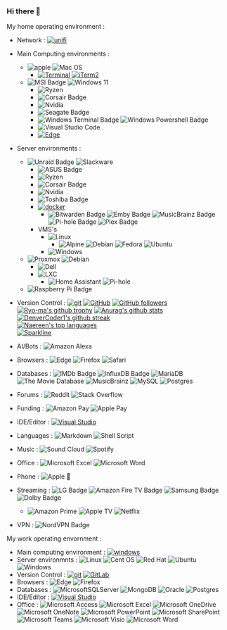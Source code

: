 ### Hi there 👋

My home operating environment : 

- Network : [![unifi](https://badgen.net/badge/UniFi/UAP,UDM,USW?list=|&icon=https://docs.golift.io/svg/ubiquiti_color.svg&color=0099ee "UniFi Products Supported")](https://ui.com/)
- Main Computing environments :
  -  ![apple](https://img.shields.io/badge/Apple-MacBook_Pro_Early_2013-999999?logo=apple&logoColor=white&style=flat)
     ![Mac OS](https://img.shields.io/badge/10.15.7-000000?logo=macos&logoColor=F0F0F0&style=flat)
      - [![Terminal](https://badgen.net/badge/icon/Terminal?icon=terminal&label)](https://support.apple.com/en-gb/guide/terminal/apd5265185d-f365-44cb-8b09-71a064a42125/mac)
        [![iTerm2](https://badgen.net/badge/icon/iTerm2?icon=terminal&label)](https://iterm2.com)
  - ![MSI Badge](https://img.shields.io/badge/MSI-B550%20PRO--VDH%20WIFI-F00?logo=msi&logoColor=fff&style=flat)
    ![Windows 11](https://img.shields.io/badge/Windows%2011-0078D4?logo=windows11&logoColor=fff)
    - ![Ryzen](https://img.shields.io/badge/AMD-Ryzen_7_5800X-ED1C24?logo=amd&logoColor=white&style=flat)
    - ![Corsair Badge](https://img.shields.io/badge/Corsair-Vengeance%202%20x%2032gb%20DDR4%203200%20(PC4--25600)-000?logo=corsair&logoColor=fff&style=flat)
    - ![Nvidia](https://img.shields.io/badge/NVIDIA-RTX2060-76B900?logo=nvidia&logoColor=white&style=flat)
    - ![Seagate Badge](https://img.shields.io/badge/Seagate-2Tb%20Firecuda%20530-F00?logo=seagate&logoColor=fff&style=flat)
    - ![Windows Terminal Badge](https://img.shields.io/badge/Windows%20Terminal-4D4D4D?logo=windowsterminal&logoColor=fff&style=flat)
      ![Windows Powershell Badge](https://img.shields.io/badge/PowerShell-5391FE?logo=powershell&logoColor=fff&style=flat)
    - ![Visual Studio Code](https://img.shields.io/badge/Visual%20Studio%20Code-0078d7.svg?logo=visual-studio-code&logoColor=white)
    - [![Edge](https://img.shields.io/badge/Edge-0078D7?logo=Microsoft-edge&logoColor=white)](#)
- Server environments : 
  - ![Unraid Badge](https://img.shields.io/badge/Unraid-F15A2C?logo=unraid&logoColor=fff&style=flat)
    ![Slackware](https://img.shields.io/badge/-Slackware-%231357BD?logo=slackware&logoColor=white&style=flat)
    - ![ASUS Badge](https://img.shields.io/badge/Pro%20WS%20X570--ACE-000?logo=asus&logoColor=fff&style=flat)
    - ![Ryzen](https://img.shields.io/badge/AMD-Ryzen_9_3950X-ED1C24?logo=amd&logoColor=white&style=flat)
    - ![Corsair Badge](https://img.shields.io/badge/Corsair-Vengeance%204%20x%2032gb%20DDR4%203200%20(PC4--25600)-000?logo=corsair&logoColor=fff&style=flat)
    - ![Nvidia](https://img.shields.io/badge/NVIDIA-GTX1660%20Super-76B900?logo=nvidia&logoColor=white&style=flat)
    - ![Toshiba Badge](https://img.shields.io/badge/Toshiba-12--18Tb%20drives%20x13-F00?logo=toshiba&logoColor=fff&style=flat)
    - [![docker](https://badgen.net/badge/icon/docker?icon=docker&label)](https://docker.com)
      - ![Bitwarden Badge](https://img.shields.io/badge/Bitwarden-175DDC?logo=bitwarden&logoColor=fff&style=flat)
        ![Emby Badge](https://img.shields.io/badge/Emby-52B54B?logo=emby&logoColor=fff&style=flat)
        ![MusicBrainz Badge](https://img.shields.io/badge/MusicBrainz-BA478F?logo=musicbrainz&logoColor=fff&style=flat)
        ![Pi-hole Badge](https://img.shields.io/badge/Pi--hole-96060C?logo=pihole&logoColor=fff&style=flat)
        ![Plex Badge](https://img.shields.io/badge/Plex-E5A00D?logo=plex&logoColor=fff&style=flat)
    - VMS's
      - ![Linux](https://img.shields.io/badge/Linux-FCC624?logo=linux&logoColor=black&style=flat)
        - ![Alpine](https://img.shields.io/badge/Alpine%20Linux-0D597F?logo=alpinelinux&logoColor=fff&style=flat)
          ![Debian](https://img.shields.io/badge/Debian-D70A53?logo=debian&logoColor=white&style=flat)
          ![Fedora](https://img.shields.io/badge/Fedora-294172?logo=fedora&logoColor=white&style=flat)
          ![Ubuntu](https://img.shields.io/badge/Ubuntu-E95420?logo=ubuntu&logoColor=white&style=flat)
      - ![Windows](https://img.shields.io/badge/Windows-0078D6?logo=windows&logoColor=white&style=flat)
  - ![Proxmox](https://img.shields.io/badge/Proxmox-E57000?logo=proxmox&logoColor=fff&style=flat)
    ![Debian](https://img.shields.io/badge/Debian-A81D33?logo=debian&logoColor=fff&style=flat)
      - ![Dell](https://img.shields.io/badge/Dell-r720xd-007DB8?logo=dell&logoColor=fff&style=flat)
      - ![LXC](https://img.shields.io/badge/Linux%20Containers-333?logo=linuxcontainers&logoColor=fff&style=flat)
        - ![Home Assistant](https://img.shields.io/badge/Home%20Assistant-18BCF2?logo=homeassistant&logoColor=fff&style=flat)
          ![Pi-hole](https://img.shields.io/badge/Pi--hole-96060C?logo=pihole&logoColor=fff&style=flat)
  - ![Raspberry Pi Badge](https://img.shields.io/badge/Raspberry%20Pi-A22846?logo=raspberrypi&logoColor=fff&style=flat)
- Version Control : [![git](https://badgen.net/badge/icon/git?icon=git&label)](https://git-scm.com)
                    [![GitHub](https://badgen.net/badge/icon/github?icon=github&label)](https://github.com/techie2000)
                    [![GitHub followers](https://img.shields.io/github/followers/techie2000.svg?style=social&label=Follow)](https://github.com/techie2000?tab=followers)
                    [![Ryo-ma's github trophy](https://github-profile-trophy.vercel.app/?username=techie2000&row=1&theme=onedark&no-frame=true)](https://github.com/ryo-ma/github-profile-trophy)
                    [![Anurag's github stats](https://github-readme-stats.vercel.app/api?username=techie2000&theme=blue-green)](https://github.com/anuraghazra/github-readme-stats)
                    [![DenverCoder1's github streak](https://github-readme-streak-stats.herokuapp.com/?user=techie2000&theme=blue-green)](https://github.com/DenverCoder1/github-readme-streak-stats)<br> 
                    [![Naereen's top languages](https://github-readme-stats.vercel.app/api/top-langs/?username=techie2000&theme=blue-green)](https://github.com/anuraghazra/github-readme-stats)<br> 
                    [![Sparkline](https://stars.medv.io/techie2000/badges.svg)](https://stars.medv.io/techie2000/badges)

- AI/Bots : ![Amazon Alexa](https://img.shields.io/badge/amazon%20alexa-52b5f7?logo=amazon%20alexa&logoColor=white&style=flat)
- Browsers : ![Edge](https://img.shields.io/badge/Edge-0078D7?logo=Microsoft-edge&logoColor=white&style=flat)
             ![Firefox](https://img.shields.io/badge/Firefox-FF7139?logo=Firefox-Browser&logoColor=white&style=flat)
             ![Safari](https://img.shields.io/badge/Safari-000000?logo=Safari&logoColor=white&style=flat)
- Databases : ![IMDb Badge](https://img.shields.io/badge/IMDb-F5C518?logo=imdb&logoColor=000&style=flat)
              ![InfluxDB Badge](https://img.shields.io/badge/InfluxDB-22ADF6?logo=influxdb&logoColor=fff&style=flat)
              ![MariaDB](https://img.shields.io/badge/MariaDB-003545?logo=mariadb&logoColor=white&style=flat)
              ![The Movie Database](https://img.shields.io/badge/The%20Movie%20Database-01B4E4?logo=themoviedatabase&logoColor=fff&style=flat)
              ![MusicBrainz](https://img.shields.io/badge/Musicbrainz-EB743B?logo=musicbrainz&logoColor=BA478F&style=flat)
              ![MySQL](https://img.shields.io/badge/mysql-%2300f.svg?logo=mysql&logoColor=white&style=flat)
              ![Postgres](https://img.shields.io/badge/postgres-%23316192.svg?logo=postgresql&logoColor=white&style=flat)
- Forums : ![Reddit](https://img.shields.io/badge/Reddit-%23FF4500.svg?logo=Reddit&logoColor=white&style=flat)
           ![Stack Overflow](https://img.shields.io/badge/-Stackoverflow-FE7A16?logo=stack-overflow&logoColor=white&style=flat)
- Funding : ![Amazon Pay](https://img.shields.io/badge/AmazonPay-ff9900.svg?logo=Amazon-Pay&logoColor=white&style=flat)
            ![Apple Pay](https://img.shields.io/badge/ApplePay-000000.svg?logo=Apple-Pay&logoColor=white&style=flat)
- IDE/Editor : [![Visual Studio](https://badgen.net/badge/icon/visualstudio?icon=visualstudio&label)](https://visualstudio.microsoft.com)
- Languages : ![Markdown](https://img.shields.io/badge/markdown-%23000000.svg?logo=markdown&logoColor=white&style=flat)
              ![Shell Script](https://img.shields.io/badge/shell_script-%23121011.svg?logo=gnu-bash&logoColor=white&style=flat)
- Music : ![Sound Cloud](https://img.shields.io/badge/sound%20cloud-FF5500?logo=soundcloud&logoColor=white&style=flat)
          ![Spotify](https://img.shields.io/badge/Spotify-1ED760?logo=spotify&logoColor=white&style=flat)
- Office : ![Microsoft Excel](https://img.shields.io/badge/Microsoft_Excel-217346?logo=microsoft-excel&logoColor=white&style=flat)
           ![Microsoft Word](https://img.shields.io/badge/Microsoft_Word-2B579A?logo=microsoft-word&logoColor=white&style=flat)
- Phone : ![Apple](https://img.shields.io/badge/Apple-%23000000.svg?logo=apple&logoColor=white&style=flat)
          :iphone:
- Streaming : ![LG Badge](https://img.shields.io/badge/LG%20C1%2055%22-A50034?logo=lg&logoColor=fff&style=flatbadge&style=flat)
              ![Amazon Fire TV Badge](https://img.shields.io/badge/Amazon%20Fire%20TV-FC4C02?logo=amazonfiretv&logoColor=fff&style=flat)
              ![Samsung Badge](https://img.shields.io/badge/Samsung-HW--Q700A%20Soundbar-1428A0?logo=samsung&logoColor=fff&style=flat)
              ![Dolby Badge](https://img.shields.io/badge/Dolby-Atmos|DTS%3AX-000?list=|&logo=dolby&logoColor=fff&style=flat)
  - ![Amazon Prime](https://img.shields.io/badge/Amazon%20Prime-0F79AF?logo=amazonprime&logoColor=white&style=flat)
    ![Apple TV](https://img.shields.io/badge/Apple%20TV-000000?logo=Apple%20TV&logoColor=white&style=flat)
    ![Netflix](https://img.shields.io/badge/Netflix-E50914?logo=netflix&logoColor=white&style=flat)
- VPN : ![NordVPN Badge](https://img.shields.io/badge/NordVPN-4687FF?logo=nordvpn&logoColor=fff&style=flat)
 
My work operating envornment :

- Main computing environment : [![windows](https://badgen.net/badge/icon/Windows%2010?icon=windows&label)](https://www.microsoft.com/en-us/windows)
- Server environmnts : ![Linux](https://img.shields.io/badge/Linux-FCC624?logo=linux&logoColor=black&style=flat)
                       ![Cent OS](https://img.shields.io/badge/cent%20os-002260?logo=centos&logoColor=F0F0F0&style=flat)
                       ![Red Hat](https://img.shields.io/badge/Red%20Hat-EE0000?logo=redhat&logoColor=white&style=flat)
                       ![Ubuntu](https://img.shields.io/badge/Ubuntu-E95420?logo=ubuntu&logoColor=white&style=flat)
                       ![Windows](https://img.shields.io/badge/Windows-0078D6?logo=windows&logoColor=white&style=flat)
- Version Control : [![git](https://badgen.net/badge/icon/git?icon=git&label)](https://git-scm.com)
                    [![GitLab](https://badgen.net/badge/icon/gitlab?icon=gitlab&label)](https://https://gitlab.com/)
- Browsers : ![Edge](https://img.shields.io/badge/Edge-0078D7?logo=Microsoft-edge&logoColor=white&style=flat)
             ![Firefox](https://img.shields.io/badge/Firefox-FF7139?logo=Firefox-Browser&logoColor=white&style=flat)
- Databases :	![MicrosoftSQLServer](https://img.shields.io/badge/Microsoft%20SQL%20Sever-CC2927?logo=microsoft%20sql%20server&logoColor=white&style=flat)
              ![MongoDB](https://img.shields.io/badge/MongoDB-%234ea94b.svg?logo=mongodb&logoColor=white&style=flat)
              ![Oracle](https://img.shields.io/badge/Oracle-F80000?logo=oracle&logoColor=fff)
              ![Postgres](https://img.shields.io/badge/postgres-%23316192.svg?logo=postgresql&logoColor=white&style=flat)
- IDE/Editor : [![Visual Studio](https://badgen.net/badge/icon/visualstudio?icon=visualstudio&label)](https://visualstudio.microsoft.com)
- Office : ![Microsoft Access](https://img.shields.io/badge/Microsoft_Access-A4373A?logo=microsoft-access&logoColor=white&style=flat)
           ![Microsoft Excel](https://img.shields.io/badge/Microsoft_Excel-217346?logo=microsoft-excel&logoColor=white&style=flat)
           ![Microsoft OneDrive](https://img.shields.io/badge/Microsoft%20OneDrive-0078D4?logo=microsoftonedrive&logoColor=fff)
           ![Microsoft OneNote](https://img.shields.io/badge/Microsoft%20OneNote-7719AA?logo=microsoftonenote&logoColor=fff)
           ![Microsoft PowerPoint](https://img.shields.io/badge/Microsoft_PowerPoint-B7472A?logo=microsoft-powerpoint&logoColor=white&style=flat)
           ![Microsoft SharePoint ](https://img.shields.io/badge/Microsoft_SharePoint-0078D4?logo=microsoft-sharepoint&logoColor=white&style=flat)
           ![Microsoft Teams](https://img.shields.io/badge/Microsoft%20Teams-6264A7?logo=microsoftteams&logoColor=fff&)
           ![Microsoft Visio ](https://img.shields.io/badge/Microsoft_Visio-3955A3?logo=microsoft-visio&logoColor=white&style=flat)
           ![Microsoft Word](https://img.shields.io/badge/Microsoft_Word-2B579A?logo=microsoft-word&logoColor=white&style=flat)

<!--
**techie2000/techie2000** is a ✨ _special_ ✨ repository because its `README.md` (this file) appears on your GitHub profile.

Here are some ideas to get you started:

- 🔭 I’m currently working on ...
- 🌱 I’m currently learning ...
- 👯 I’m looking to collaborate on ...
- 🤔 I’m looking for help with ...
- 💬 Ask me about ...
- 📫 How to reach me: ...
- 😄 Pronouns: ...
- ⚡ Fun fact: ...
-->

